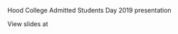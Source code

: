 Hood College Admitted Students Day 2019 presentation

View slides at [](http://ryansafner.github.io/HC_ASD_2019/Presentation.html)